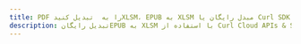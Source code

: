---title: PDF را به  تبدیل کنیدXLSM، EPUB به XLSM مبدل رایگان یا Curl SDKdescription: تبدیل رایگانEPUB به XLSM با استفاده از Curl Cloud APIs & SDK همچنین اسناد PDF را در Cloud ایجاد، ویرایش و رندر کنید.---